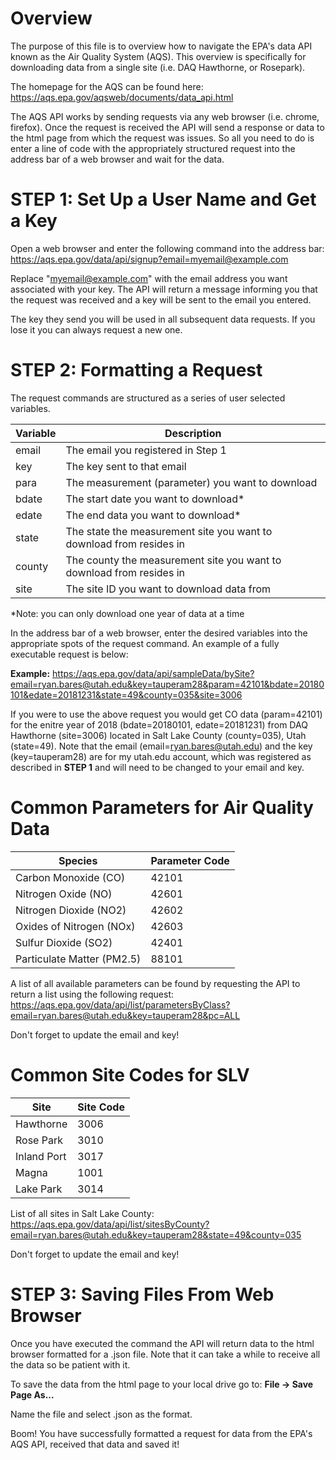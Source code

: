 # Overview
The purpose of this file is to overview how to navigate the EPA's data API known as the Air Quality System (AQS).  This overview is specifically for downloading data from a single site (i.e. DAQ Hawthorne, or Rosepark).   

The homepage for the AQS can be found here: https://aqs.epa.gov/aqsweb/documents/data_api.html

The AQS API works by sending requests via any web browser (i.e. chrome, firefox).  Once the request is received the API will send a response or data to the html page from which the request was issues. So all you need to do is enter a line of code with the appropriately structured request into the address bar of a web browser and wait for the data.


# STEP 1: Set Up a User Name and Get a Key
Open a web browser and enter the following command into the address bar:
https://aqs.epa.gov/data/api/signup?email=myemail@example.com

Replace "myemail@example.com" with the email address you want associated with your key.  The API will return a message informing you that the request was received and a key will be sent to the email you entered.  

The key they send you will be used in all subsequent data requests.  If you lose it you can always request a new one.


# STEP 2: Formatting a Request
The request commands are structured as a series of user selected variables.

Variable     | Description
-------------|------------
email        | The email you registered in Step 1 
key          | The key sent to that email
para         | The measurement (parameter) you want to download
bdate        | The start date you want to download* 
edate        | The end data you want to download*    
state        | The state the measurement site you want to download from resides in
county       | The county the measurement site you want to download from resides in
site         | The site ID you want to download data from

*Note: you can only download one year of data at a time

In the address bar of a web browser, enter the desired variables into the appropriate spots of the request command. An example of a fully executable request is below: 

**Example:**
https://aqs.epa.gov/data/api/sampleData/bySite?email=ryan.bares@utah.edu&key=tauperam28&param=42101&bdate=20180101&edate=20181231&state=49&county=035&site=3006

If you were to use the above request you would get CO data (param=42101) for the enitre year of 2018 (bdate=20180101, edate=20181231) from DAQ Hawthorne (site=3006) located in Salt Lake County (county=035), Utah (state=49).  Note that the email (email=ryan.bares@utah.edu) and the key (key=tauperam28) are for my utah.edu account, which was registered as described in **STEP 1** and will need to be changed to your email and key.


# Common Parameters for Air Quality Data

Species                      | Parameter Code
-----------------------------|----------------------------------
Carbon Monoxide (CO)         | 42101
Nitrogen Oxide (NO)          | 42601
Nitrogen Dioxide (NO2)       | 42602
Oxides of Nitrogen (NOx)     | 42603
Sulfur Dioxide (SO2)         | 42401
Particulate Matter (PM2.5)   | 88101

A list of all available parameters can be found by requesting the API to return a list using the following request:
https://aqs.epa.gov/data/api/list/parametersByClass?email=ryan.bares@utah.edu&key=tauperam28&pc=ALL

Don't forget to update the email and key! 

# Common Site Codes for SLV
Site                         | Site Code
-----------------------------|----------------------------------
Hawthorne                    | 3006
Rose Park                    | 3010
Inland Port                  | 3017
Magna                        | 1001
Lake Park                    | 3014

List of all sites in Salt Lake County:
https://aqs.epa.gov/data/api/list/sitesByCounty?email=ryan.bares@utah.edu&key=tauperam28&state=49&county=035

Don't forget to update the email and key! 


# STEP 3: Saving Files From Web Browser
Once you have executed the command the API will return data to the html browser formatted for a .json file.  Note that it can take a while to receive all the data so be patient with it. 

To save the data from the html page to your local drive go to: 
**File -> Save Page As...** 

Name the file and select .json as the format. 

Boom!  You have successfully formatted a request for data from the EPA's AQS API, received that data and saved it!  



